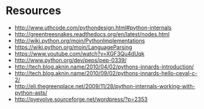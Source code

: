 Resources
=========

- http://www.uthcode.com/pythondesign.html#python-internals
- http://greentreesnakes.readthedocs.org/en/latest/nodes.html
- http://wiki.python.org/moin/PythonImplementations
- https://wiki.python.org/moin/LanguageParsing
- https://www.youtube.com/watch?v=XGF3Qu4dUqk
- http://www.python.org/dev/peps/pep-0339/
- http://tech.blog.aknin.name/2010/04/02/pythons-innards-introduction/
- http://tech.blog.aknin.name/2010/09/02/pythons-innards-hello-ceval-c-2/
- http://eli.thegreenplace.net/2009/11/28/python-internals-working-with-python-asts/
- http://pyevolve.sourceforge.net/wordpress/?p=2353
